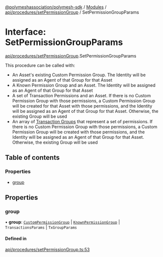 [@polymeshassociation/polymesh-sdk](../README.md) / [Modules](../modules.md) / [api/procedures/setPermissionGroup](../modules/api_procedures_setPermissionGroup.md) / SetPermissionGroupParams

# Interface: SetPermissionGroupParams

[api/procedures/setPermissionGroup](../modules/api_procedures_setPermissionGroup.md).SetPermissionGroupParams

This procedure can be called with:
  - An Asset's existing Custom Permission Group. The Identity will be assigned as an Agent of that Group for that Asset
  - A Known Permission Group and an Asset. The Identity will be assigned as an Agent of that Group for that Asset
  - A set of Transaction Permissions and an Asset. If there is no Custom Permission Group with those permissions, a Custom Permission Group will be created for that Asset with those permissions, and
    the Identity will be assigned as an Agent of that Group for that Asset. Otherwise, the existing Group will be used
  - An array of [Transaction Groups](../enums/types.TxGroup.md) that represent a set of permissions. If there is no Custom Permission Group with those permissions, a Custom Permission Group will be created with those permissions, and
    the Identity will be assigned as an Agent of that Group for that Asset. Otherwise, the existing Group will be used

## Table of contents

### Properties

- [group](api_procedures_setPermissionGroup.SetPermissionGroupParams.md#group)

## Properties

### group

• **group**: [`CustomPermissionGroup`](../classes/api_entities_CustomPermissionGroup.CustomPermissionGroup.md) \| [`KnownPermissionGroup`](../classes/api_entities_KnownPermissionGroup.KnownPermissionGroup.md) \| `TransactionsParams` \| `TxGroupParams`

#### Defined in

[api/procedures/setPermissionGroup.ts:53](https://github.com/PolymathNetwork/polymesh-sdk/blob/31dfa0dc/src/api/procedures/setPermissionGroup.ts#L53)
